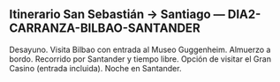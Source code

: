 ## Itinerario San Sebastián → Santiago — DIA2-CARRANZA-BILBAO-SANTANDER
Desayuno. Visita Bilbao con entrada al Museo Guggenheim. Almuerzo a bordo. Recorrido por Santander y tiempo libre. Opción de visitar el Gran Casino (entrada incluida). Noche en Santander.
